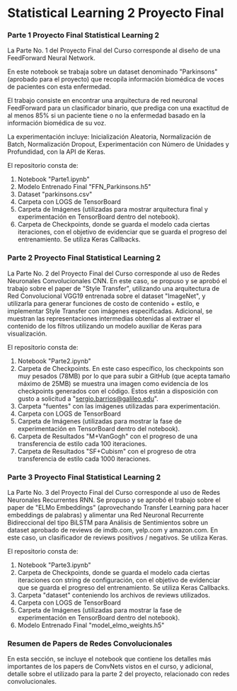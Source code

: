 # Statistical Learning 2 Proyecto Final

### Parte 1 Proyecto Final Statistical Learning 2

La Parte No. 1 del Proyecto Final del Curso corresponde al diseño de una FeedForward Neural Network.

En este notebook se trabaja sobre un dataset denominado "Parkinsons" (aprobado para el proyecto) que recopila información biomédica de voces de pacientes con esta enfermedad.

El trabajo consiste en encontrar una arquitectura de red neuronal FeedForward para un clasificador binario, que prediga con una exactitud de al menos 85% si un paciente tiene o no la enfermedad basado en la información biomédica de su voz.

La experimentación incluye: Inicialización Aleatoria, Normalización de Batch, Normalización Dropout, Experimentación con Número de Unidades y Profundidad, con la API de Keras.

El repositorio consta de:
1. Notebook "Parte1.ipynb"
2. Modelo Entrenado Final "FFN_Parkinsons.h5"
3. Dataset "parkinsons.csv"
4. Carpeta con LOGS de TensorBoard
5. Carpeta de Imágenes (utilizadas para mostrar arquitectura final y experimentación en TensorBoard dentro del notebook).
6. Carpeta de Checkpoints, donde se guarda el modelo cada ciertas iteraciones, con el objetivo de evidenciar que se guarda el progreso del entrenamiento. Se utiliza Keras Callbacks.

### Parte 2 Proyecto Final Statistical Learning 2

La Parte No. 2 del Proyecto Final del Curso corresponde al uso de Redes Neuronales Convolucionales CNN. En este caso, se propuso y se aprobó el trabajo sobre el paper de "Style Transfer", utilizando una arquitectura de Red Convolucional VGG19 entrenada sobre el dataset "ImageNet", y utilizarla para generar funciones de costo de contenido + estilo, e implementar Style Transfer con imágenes especificadas. Adicional, se muestran las representaciones intermedias obtenidas al extraer el contenido de los filtros utilizando un modelo auxiliar de Keras para visualización.

El repositorio consta de:
1. Notebook "Parte2.ipynb"
2. Carpeta de Checkpoints. En este caso específico, los checkpoints son muy pesados (78MB) por lo que para subir a GitHub (que acepta tamaño máximo de 25MB) se muestra una imagen como evidencia de los checkpoints generados con el código. Estos están a disposición con gusto a solicitud a "sergio.barrios@galileo.edu".
3. Carpeta "fuentes" con las imágenes utilizadas para experimentación.
4. Carpeta con LOGS de TensorBoard
5. Carpeta de Imágenes (utilizadas para mostrar la fase de experimentación en TensorBoard dentro del notebook).
6. Carpeta de Resultados "M+VanGogh" con el progreso de una transferencia de estilo cada 100 iteraciones.
7. Carpeta de Resultados "SF+Cubism" con el progreso de otra transferencia de estilo cada 1000 iteraciones.

### Parte 3 Proyecto Final Statistical Learning 2

La Parte No. 3 del Proyecto Final del Curso corresponde al uso de Redes Neuronales Recurrentes RNN. Se propuso y se aprobó el trabajo sobre el paper de "ELMo Embeddings" (aprovechando Transfer Learning para hacer embeddings de palabras) y alimentar una Red Neuronal Recurrente Bidireccional del tipo BiLSTM para Análisis de Sentimientos sobre un dataset aprobado de reviews de imdb.com, yelp.com y amazon.com. En este caso, un clasificador de reviews positivos / negativos. Se utiliza Keras.

El repositorio consta de:
1. Notebook "Parte3.ipynb"
2. Carpeta de Checkpoints, donde se guarda el modelo cada ciertas iteraciones con string de configuración, con el objetivo de evidenciar que se guarda el progreso del entrenamiento. Se utiliza Keras Callbacks.
3. Carpeta "dataset" conteniendo los archivos de reviews utilizados.
4. Carpeta con LOGS de TensorBoard
5. Carpeta de Imágenes (utilizadas para mostrar la fase de experimentación en TensorBoard dentro del notebook).
6. Modelo Entrenado Final "model_elmo_weights.h5"

### Resumen de Papers de Redes Convolucionales
En esta sección, se incluye el notebook que contiene los detalles más importantes de los papers de ConvNets vistos en el curso, y adicional, detalle sobre el utilizado para la parte 2 del proyecto, relacionado con redes convolucionales.

